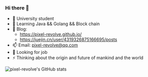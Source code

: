 ### Hi there 👋

- 🔭 University student
- 🌱 Learning Java && Golang && Block chain
- 📌 Blog: 
  - https://pixel-revolve.github.io/
  - https://juejin.cn/user/4319326875166695/posts
- 📫 Email: pixel-revolve@qq.com 
- 🤔 Looking for job
- ⚡ Thinking about the origin and future of mankind and the world

![pixel-revolve's GitHub stats](https://github-readme-stats.vercel.app/api?username=pixel-revolve&show_icons=true&theme=merko)
